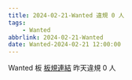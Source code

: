 ```yaml
---
title: 2024-02-21-Wanted 違規 0 人
tags:
    - Wanted
abbrlink: 2024-02-21-Wanted
date: Wanted-2024-02-21 12:00:00
---
```

Wanted 板 [板規連結](https://www.ptt.cc/bbs/Wanted/M.1608829773.A.D3B.html)
昨天違規 0 人
